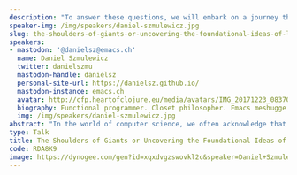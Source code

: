 ```yaml
---
description: "To answer these questions, we will embark on a journey through the foundational crisis of mathematics (Grundlagenkrise der Mathematik) that emerged at the end of the 19th century. The field was rife with paradoxes, and German mathematician David Hilbert helped sketch a plan by highlighting 23 problems. So much was at stake! For example, proving the consistency of the axioms of arithmetic, a particular form of the Entscheidungsproblem. What followed was a setback caused by Gödel's incompleteness theorems, demonstrating the impossibility of such a proof. However, Gödel's theory required a strict definition of computability. To that end, Gödel referred to the primitive recursive functions, the same model of computation that McCarthy would refer to in his paper, Recursive Functions of Symbolic Expressions and Their Computation by Machine, Part I.\r\nToday, Church's lambda calculus and Turing's machines are the better known models of computation. But all three models are equivalent. By exploring these foundational ideas and their connections, we will gain a deeper appreciation for the giants upon whose shoulders we stand and the intellectual legacy that has shaped our field."
speaker-img: /img/speakers/daniel-szmulewicz.jpg
slug: the-shoulders-of-giants-or-uncovering-the-foundational-ideas-of-lisp
speakers:
- mastodon: '@danielsz@emacs.ch'
  name: Daniel Szmulewicz
  twitter: danielszmu
  mastodon-handle: danielsz
  personal-site-url: https://danielsz.github.io/
  mastodon-instance: emacs.ch
  avatar: http://cfp.heartofclojure.eu/media/avatars/IMG_20171223_083701-crop2_kZ0W3on.jpg
  biography: Functional programmer. Closet philosopher. Emacs meshugge.
  img: /img/speakers/daniel-szmulewicz.jpg
abstract: "In the world of computer science, we often acknowledge that we are standing on the shoulders of giants. However, the identities and contributions of these giants are sometimes less known than we might expect. While many Lisp practitioners recognize John McCarthy as the inventor of Lisp, the story of the foundational ideas that enabled its discovery remains largely untold.\r\nThis talk aims to explore two essential questions: Why do we know so little about the foundational ideas that enable our practice, and what are those ideas and their connections?"
type: Talk
title: The Shoulders of Giants or Uncovering the Foundational Ideas of Lisp
code: RDA8K9
image: https://dynogee.com/gen?id=xqxdvgzswovkl2c&speaker=Daniel+Szmulewicz&title=The+Shoulders+of+Giants+or+Uncovering+the+Foundational+Ideas+of+Lisp&type=Talk&img=https%3A//2024.heartofclojure.eu/img/speakers/daniel-szmulewicz.jpg%3Fv%3D1725345459045
---
```

